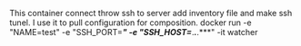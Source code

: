 This container connect throw ssh to server add inventory file and make ssh tunel. I use it to pull configuration for composition.
docker run -e "NAME=test" -e "SSH_PORT=***" -e "SSH_HOST=***.***.***.***" -it watcher

